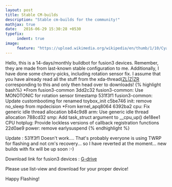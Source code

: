 ```yaml
---
layout: post
title: Stable CM-builds
description: "Stable cm-builds for the community!"
mathjax: true
date:   2016-06-29 15:30:28 +0530
typefix:
     indent: true
image:
     feature: "https://upload.wikimedia.org/wikipedia/en/thumb/1/10/CyanogenMod_logo.svg/1524px-CyanogenMod_logo.svg.png"
---
```


Hello, this is a 14-days/monthly buildbot for fusion3 devices. Remember, they are made from last-known stable
configuration to me. Additionally, I have done some cherry-picks, including rotation sensor fix.
I assume that you have already read all the stuff from the xda-thread([ZL](http://forum.xda-developers.com/xperia-zl/development/stable-cyanogenmod-t3407662)|[Z](http://forum.xda-developers.com/xperia-z/development/stable-cyanogenmod-t3407658)|[ZR](http://forum.xda-developers.com/xperia-zr/development/stable-cyanogenmod-t3407650) corresponding to this and only then head
over to downloads!
{% highlight bash%}
*From fusion3-common
3dd2c32 fusion3-common: Use MONOTONIC for rotation sensor timestamp
531f3f1 fusion3-common: Update custombootimg for renamed toybox_init
c5be746 init: remove no_sleep from mpdecision
*From kernel_apq8064
6392ba2 cpu: Fix generic idle thread allocation
b84c9d8 arm: Use generic idle thread allocation
788cd32 smp: Add task_struct argument to __cpu_up()
de18ee1 CPU hotplug: Provide lockless versions of callback registration functions
22d0ae9 power: remove earlysuspend
{% endhighlight %}

Update : 531f3f1 Doesn't work.... That's probably everyone is using TWRP for flashing and not cm's recovery...
so I have reverted at the moment... new builds with fix will be up soon :-)

Download link for fusion3 devices : [G-drive](https://drive.google.com/open?id=0B9yrk5QZnasiV1BaY1libUdBbWc)

Please use list-view and download for your proper device!

Happy Flashing!
